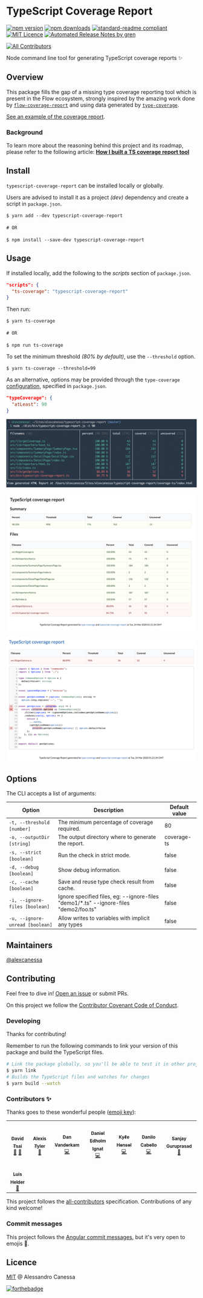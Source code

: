 # TypeScript Coverage Report

[![npm version](https://badge.fury.io/js/typescript-coverage-report.svg)](https://badge.fury.io/js/typescript-coverage-report)
[![npm downloads](https://img.shields.io/npm/dw/typescript-coverage-report.svg)](https://www.npmjs.com/package/typescript-coverage-report)
[![standard-readme compliant](https://img.shields.io/badge/readme%20style-standard-brightgreen.svg?style=flat-square)](https://github.com/RichardLitt/standard-readme)
[![MIT Licence](https://badges.frapsoft.com/os/mit/mit.svg?v=103)](https://opensource.org/licenses/mit-license.php)
[![Automated Release Notes by gren](https://img.shields.io/badge/%F0%9F%A4%96-release%20notes-00B2EE.svg)](https://github-tools.github.io/github-release-notes/)

<!-- ALL-CONTRIBUTORS-BADGE:START - Do not remove or modify this section -->
[![All Contributors](https://img.shields.io/badge/all_contributors-8-orange.svg?style=flat-square)](#contributors-)
<!-- ALL-CONTRIBUTORS-BADGE:END -->

Node command line tool for generating TypeScript coverage reports ✨

## Overview

This package fills the gap of a missing type coverage reporting tool which is present in the Flow ecosystem, strongly inspired by the amazing work done by [`flow-coverage-report`](https://github.com/rpl/flow-coverage-report) and using data generated by [`type-coverage`](https://github.com/plantain-00/type-coverage).

[See an example of the coverage report](https://alexcanessa.github.io/typescript-coverage-report/).

### Background

To learn more about the reasoning behind this project and its roadmap, please refer to the following article: [**How I built a TS coverage report tool**](https://medium.com/@alexcanessa/how-did-i-build-a-ts-coverage-report-tool-af34e110d02c?sk=de2eb6c78e581aa8d9979629300873b3)

## Install

`typescript-coverage-report` can be installed locally or globally.

Users are advised to install it as a project _(dev)_ dependency and create a script in `package.json`.

```shell
$ yarn add --dev typescript-coverage-report

# OR

$ npm install --save-dev typescript-coverage-report
```

## Usage

If installed locally, add the following to the _scripts_ section of `package.json`.

```json
"scripts": {
  "ts-coverage": "typescript-coverage-report"
}
```

Then run:

```shell
$ yarn ts-coverage

# OR

$ npm run ts-coverage
```

To set the minimum threshold _(80% by default)_, use the `--threshold` option.

```shell
$ yarn ts-coverage --threshold=99
```

As an alternative, options may be provided through the `type-coverage` [configuration](https://github.com/plantain-00/type-coverage#config-in-packagejson), specified in `package.json`.

```json
"typeCoverage": {
  "atLeast": 90
}
```

![terminal table](images/screenshot-table.png)

![summary page](images/screenshot-summary.png)

![details page](images/screenshot-details.png)

## Options

The CLI accepts a list of arguments:

| Option                          | Description                                                                            | Default value |
| ------------------------------- | -------------------------------------------------------------------------------------- | ------------- |
| `-t, --threshold [number]`      | The minimum percentage of coverage required.                                           | 80            |
| `-o, --outputDir [string]`      | The output directory where to generate the report.                                     | coverage-ts   |
| `-s, --strict [boolean]`        | Run the check in strict mode.                                                          | false         |
| `-d, --debug [boolean]`         | Show debug information.                                                                | false         |
| `-c, --cache [boolean]`         | Save and reuse type check result from cache.                                           | false         |
| `-i, --ignore-files [boolean]`  | Ignore specified files, eg: --ignore-files "demo1/\*.ts" --ignore-files "demo2/foo.ts" | false         |
| `-u, --ignore-unread [boolean]` | Allow writes to variables with implicit any types                                      | false         |

## Maintainers

[@alexcanessa](https://github.com/alexcanessa)

## Contributing

Feel free to dive in! [Open an issue](https://github.com/alexcanessa/typescript-coverage-report/issues/new/choose) or submit PRs.

On this project we follow the [Contributor Covenant Code of Conduct](https://www.contributor-covenant.org/version/1/3/0/code-of-conduct/).

### Developing

Thanks for contributing!

Remember to run the following commands to link your version of this package and build the TypeScript files.

```bash
# Link the package globally, so you'll be able to test it in other projects.
$ yarn link
# Builds the TypeScript files and watches for changes
$ yarn build --watch
```

### Contributors ✨

Thanks goes to these wonderful people ([emoji key](https://allcontributors.org/docs/en/emoji-key)):

<!-- ALL-CONTRIBUTORS-LIST:START - Do not remove or modify this section -->
<!-- prettier-ignore-start -->
<!-- markdownlint-disable -->
<table>
  <tr>
    <td align="center"><a href="https://github.com/tsaiDavid"><img src="https://avatars3.githubusercontent.com/u/12259854?v=4?s=100" width="100px;" alt=""/><br /><sub><b>David Tsai</b></sub></a><br /><a href="https://github.com/alexcanessa/typescript-coverage-report/commits?author=tsaiDavid" title="Documentation">📖</a> <a href="https://github.com/alexcanessa/typescript-coverage-report/issues?q=author%3AtsaiDavid" title="Bug reports">🐛</a></td>
    <td align="center"><a href="https://wvvw.me"><img src="https://avatars2.githubusercontent.com/u/6525926?v=4?s=100" width="100px;" alt=""/><br /><sub><b>Alexis Tyler</b></sub></a><br /><a href="https://github.com/alexcanessa/typescript-coverage-report/issues?q=author%3AOmgImAlexis" title="Bug reports">🐛</a></td>
    <td align="center"><a href="https://effectivetypescript.com"><img src="https://avatars1.githubusercontent.com/u/98301?v=4?s=100" width="100px;" alt=""/><br /><sub><b>Dan Vanderkam</b></sub></a><br /><a href="https://github.com/alexcanessa/typescript-coverage-report/commits?author=danvk" title="Code">💻</a></td>
    <td align="center"><a href="http://dignat.se"><img src="https://avatars2.githubusercontent.com/u/2315367?v=4?s=100" width="100px;" alt=""/><br /><sub><b>Daniel Edholm Ignat</b></sub></a><br /><a href="https://github.com/alexcanessa/typescript-coverage-report/commits?author=dignite" title="Code">💻</a></td>
    <td align="center"><a href="https://kyle.kiwi"><img src="https://avatars0.githubusercontent.com/u/16009897?v=4?s=100" width="100px;" alt=""/><br /><sub><b>Kyℓe Hensel</b></sub></a><br /><a href="https://github.com/alexcanessa/typescript-coverage-report/commits?author=k-yle" title="Code">💻</a></td>
    <td align="center"><a href="https://github.com/cabello"><img src="https://avatars.githubusercontent.com/u/60936?v=4?s=100" width="100px;" alt=""/><br /><sub><b>Danilo Cabello</b></sub></a><br /><a href="https://github.com/alexcanessa/typescript-coverage-report/commits?author=cabello" title="Code">💻</a></td>
    <td align="center"><a href="http://sanjaypojo.com"><img src="https://avatars.githubusercontent.com/u/4957294?v=4?s=100" width="100px;" alt=""/><br /><sub><b>Sanjay Guruprasad</b></sub></a><br /><a href="https://github.com/alexcanessa/typescript-coverage-report/issues?q=author%3Asanjaypojo" title="Bug reports">🐛</a></td>
  </tr>
  <tr>
    <td align="center"><a href="https://stackexchange.com/users/4249831/luislhl?tab=accounts"><img src="https://avatars.githubusercontent.com/u/5041650?v=4?s=100" width="100px;" alt=""/><br /><sub><b>Luis Helder</b></sub></a><br /><a href="https://github.com/alexcanessa/typescript-coverage-report/issues?q=author%3Aluislhl" title="Bug reports">🐛</a></td>
  </tr>
</table>

<!-- markdownlint-restore -->
<!-- prettier-ignore-end -->

<!-- ALL-CONTRIBUTORS-LIST:END -->

This project follows the [all-contributors](https://github.com/all-contributors/all-contributors) specification. Contributions of any kind welcome!

### Commit messages

This project follows the [Angular commit messages](https://github.com/angular/angular/blob/master/CONTRIBUTING.md#commit), but it's very open to emojis 🤯.

## Licence

[MIT](https://spdx.org/licenses/MIT.html) @ Alessandro Canessa

[![forthebadge](https://forthebadge.com/images/badges/built-with-love.svg)](https://forthebadge.com)
